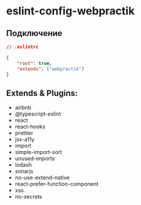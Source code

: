 # eslint-config-webpractik

## Подключение
``` json
// .eslintrc

{
    "root": true,
    "extends": ["webpractik"]
}
```


## Extends & Plugins:

- airbnb
- @typescript-eslint
- react
- react-hooks
- prettier
- jsx-a11y
- import
- simple-import-sort
- unused-imports
- lodash
- sonarjs
- no-use-extend-native
- react-prefer-function-component
- xss
- no-secrets